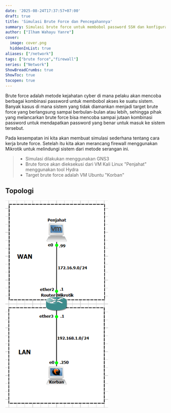 ```yaml
---
date: '2025-08-24T17:37:57+07:00'
draft: true
title: 'Simulasi Brute Force dan Pencegahannya'
summary: Simulasi brute force untuk membobol password SSH dan konfigurasi firewall (Mikrotik) sebagai pencegahannya
author: ["Ilham Wahayu Yanre"]
cover:
  image: cover.png
  hiddenInList: true
aliases: ["/network"]
tags: ["brute force","firewall"]
series: ["Network"]
ShowBreadCrumbs: true
ShowToc: true
tocopen: true
---
```


Brute force adalah metode kejahatan cyber di mana pelaku akan mencoba berbagai kombinasi password untuk membobol akses ke suatu sistem. Banyak kasus di mana sistem yang tidak diamankan menjadi target brute force yang berlangsung sampai berbulan-bulan atau lebih, sehingga pihak yang melancarkan brute force bisa mencoba sampai jutaan kombinasi password untuk mendapatkan password yang benar untuk masuk ke sistem tersebut.

Pada kesempatan ini kita akan membuat simulasi sederhana tentang cara kerja brute force. Setelah itu kita akan merancang firewall menggunakan Mikrotik untuk melindungi sistem dari metode serangan ini.

>- Simulasi dilakukan menggunakan GNS3
>- Brute force akan dieksekusi dari VM Kali Linux "Penjahat" menggunakan tool Hydra
>- Target brute force adalah VM Ubuntu "Korban"

## Topologi

[![Gambar 1. Topologi](http-topologi.png#center "Gambar 1. Topologi")](http-topologi.png)